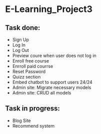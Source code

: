 # E-Learning_Project3

## Task done:
- Sign Up
- Log In
- Log Out
- Preview coure when user does not log in
- Enroll free course
- Enrroll paid courrse
- Reset Password
- Quizz section
- Embed chatbot to support users 24/24
- Admin site: Migrate necessary models
- Admin site: CRUD all models

## Task in progress:
- Blog Site
- Recommend system
